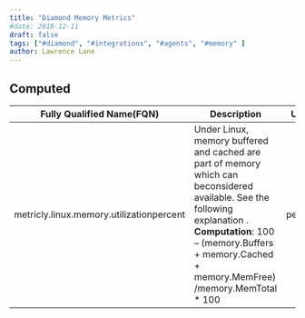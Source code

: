 ```yaml
---
title: "Diamond Memory Metrics"
#date: 2018-12-11
draft: false
tags: ["#diamond", "#integrations", "#agents", "#memory" ]
author: Lawrence Lane
---
```


## Computed
| Fully Qualified Name(FQN)                    | Description                                                                                                                                                                                                            | Units   | Min | Max | BASE | CORR | UTIL |
|----------------------------------------------|------------------------------------------------------------------------------------------------------------------------------------------------------------------------------------------------------------------------|---------|-----|-----|------|------|------|
| metricly.linux.memory.utilizationpercent | Under Linux, memory buffered and cached are part of memory which can beconsidered available. See the following explanation . **Computation**: 100 – (memory.Buffers + memory.Cached + memory.MemFree) /memory.MemTotal * 100 | percent | 0   | 100 | yes  | yes  | yes  |
